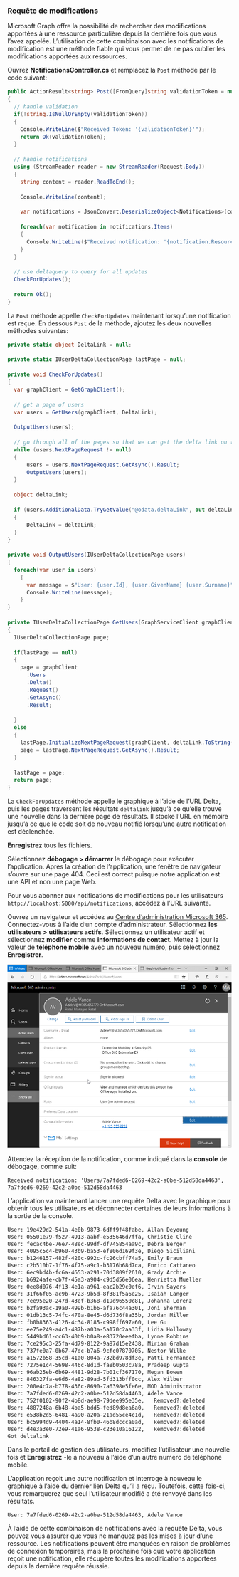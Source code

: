 <!-- markdownlint-disable MD002 MD041 -->

### <a name="query-for-changes"></a>Requête de modifications

Microsoft Graph offre la possibilité de rechercher des modifications apportées à une ressource particulière depuis la dernière fois que vous l’avez appelée. L’utilisation de cette combinaison avec les notifications de modification est une méthode fiable qui vous permet de ne pas oublier les modifications apportées aux ressources.

Ouvrez **NotificationsController.cs** et remplacez la `Post` méthode par le code suivant:

```csharp
public ActionResult<string> Post([FromQuery]string validationToken = null)
{
  // handle validation
  if(!string.IsNullOrEmpty(validationToken))
  {
    Console.WriteLine($"Received Token: '{validationToken}'");
    return Ok(validationToken);
  }

  // handle notifications
  using (StreamReader reader = new StreamReader(Request.Body))
  {
    string content = reader.ReadToEnd();

    Console.WriteLine(content);

    var notifications = JsonConvert.DeserializeObject<Notifications>(content);

    foreach(var notification in notifications.Items)
    {
      Console.WriteLine($"Received notification: '{notification.Resource}', {notification.ResourceData?.Id}");
    }
  }

  // use deltaquery to query for all updates
  CheckForUpdates();

  return Ok();
}
```

La `Post` méthode appelle `CheckForUpdates` maintenant lorsqu’une notification est reçue. En dessous `Post` de la méthode, ajoutez les deux nouvelles méthodes suivantes:

```csharp
private static object DeltaLink = null;

private static IUserDeltaCollectionPage lastPage = null;

private void CheckForUpdates()
{
  var graphClient = GetGraphClient();

  // get a page of users
  var users = GetUsers(graphClient, DeltaLink);

  OutputUsers(users);

  // go through all of the pages so that we can get the delta link on the last page.
  while (users.NextPageRequest != null)
  {
      users = users.NextPageRequest.GetAsync().Result;
      OutputUsers(users);
  }

  object deltaLink;

  if (users.AdditionalData.TryGetValue("@odata.deltaLink", out deltaLink))
  {
      DeltaLink = deltaLink;
  }
}

private void OutputUsers(IUserDeltaCollectionPage users)
{
  foreach(var user in users)
    {
      var message = $"User: {user.Id}, {user.GivenName} {user.Surname}";
      Console.WriteLine(message);
    }
}

private IUserDeltaCollectionPage GetUsers(GraphServiceClient graphClient, object deltaLink)
{
  IUserDeltaCollectionPage page;

  if(lastPage == null)
  {
    page = graphClient
      .Users
      .Delta()
      .Request()
      .GetAsync()
      .Result;

  }
  else
  {
    lastPage.InitializeNextPageRequest(graphClient, deltaLink.ToString());
    page = lastPage.NextPageRequest.GetAsync().Result;
  }

  lastPage = page;
  return page;
}
```

La `CheckForUpdates` méthode appelle le graphique à l’aide de l’URL Delta, puis les pages traversent les résultats `deltalink` jusqu’à ce qu’elle trouve une nouvelle dans la dernière page de résultats. Il stocke l’URL en mémoire jusqu’à ce que le code soit de nouveau notifié lorsqu’une autre notification est déclenchée.

**Enregistrez** tous les fichiers.

Sélectionnez **débogage > démarrer** le débogage pour exécuter l’application. Après la création de l’application, une fenêtre de navigateur s’ouvre sur une page 404. Ceci est correct puisque notre application est une API et non une page Web.

Pour vous abonner aux notifications de modifications pour les utilisateurs `http://localhost:5000/api/notifications`, accédez à l’URL suivante.

Ouvrez un navigateur et accédez au [Centre d’administration Microsoft 365](https://admin.microsoft.com/AdminPortal). Connectez-vous à l’aide d’un compte d’administrateur. Sélectionnez **les utilisateurs > utilisateurs actifs**. Sélectionnez un utilisateur actif et sélectionnez **modifier** comme **informations de contact**. Mettez à jour la valeur de **téléphone mobile** avec un nouveau numéro, puis sélectionnez **Enregistrer**.

![Capture d’écran des détails de l’utilisateur](./images/10.png)

Attendez la réception de la notification, comme indiqué dans la **console** de débogage, comme suit:

```shell
Received notification: 'Users/7a7fded6-0269-42c2-a0be-512d58da4463', 7a7fded6-0269-42c2-a0be-512d58da4463
```

L’application va maintenant lancer une requête Delta avec le graphique pour obtenir tous les utilisateurs et déconnecter certaines de leurs informations à la sortie de la console.

```shell
User: 19e429d2-541a-4e0b-9873-6dff9f48fabe, Allan Deyoung
User: 05501e79-f527-4913-aabf-e535646d7ffa, Christie Cline
User: fecac4be-76e7-48ec-99df-df745854aa9c, Debra Berger
User: 4095c5c4-b960-43b9-ba53-ef806d169f3e, Diego Siciliani
User: b1246157-482f-420c-992c-fc26cbff74a5, Emily Braun
User: c2b510b7-1f76-4f75-a9c1-b3176b68d7ca, Enrico Cattaneo
User: 6ec9bd4b-fc6a-4653-a291-70d3809f2610, Grady Archie
User: b6924afe-cb7f-45a3-a904-c9d5d56e06ea, Henrietta Mueller
User: 0ee8d076-4f13-4e1a-a961-eac2b29c0ef6, Irvin Sayers
User: 31f66f05-ac9b-4723-9b5d-8f381f5a6e25, Isaiah Langer
User: 7ee95e20-247d-43ef-b368-d19d96550c81, Johanna Lorenz
User: b2fa93ac-19a0-499b-b1b6-afa76c44a301, Joni Sherman
User: 01db13c5-74fc-470a-8e45-d6d736f8a35b, Jordan Miller
User: fb0b8363-4126-4c34-8185-c998ff697a60, Lee Gu
User: ee75e249-a4c1-487b-a03a-5a170c2aa33f, Lidia Holloway
User: 5449bd61-cc63-40b9-b0a8-e83720eeefba, Lynne Robbins
User: 7ce295c3-25fa-4d79-8122-9a87d15e2438, Miriam Graham
User: 737fe0a7-0b67-47dc-b7a6-9cfc07870705, Nestor Wilke
User: a1572b58-35cd-41a0-804a-732bd978df3e, Patti Fernandez
User: 7275e1c4-5698-446c-8d1d-fa8b0503c78a, Pradeep Gupta
User: 96ab25eb-6b69-4481-9d28-7b01cf367170, Megan Bowen
User: 846327fa-e6d6-4a82-89ad-5fd313bff0cc, Alex Wilber
User: 200e4c7a-b778-436c-8690-7a6398e5fe6e, MOD Administrator
User: 7a7fded6-0269-42c2-a0be-512d58da4463, Adele Vance
User: 752f0102-90f2-4b8d-ae98-79dee995e35e,   Removed?:deleted
User: 4887248a-6b48-4ba5-bdd5-fed89d8ea6a0,   Removed?:deleted
User: e538b2d5-6481-4a90-a20a-21ad55ce4c1d,   Removed?:deleted
User: bc5994d9-4404-4a14-8fb0-46b8dccca0ad,   Removed?:deleted
User: d4e3a3e0-72e9-41a6-9538-c23e10a16122,   Removed?:deleted
Got deltalink
```

Dans le portail de gestion des utilisateurs, modifiez l’utilisateur une nouvelle fois et **Enregistrez** -le à nouveau à l’aide d’un autre numéro de téléphone mobile.

L’application reçoit une autre notification et interroge à nouveau le graphique à l’aide du dernier lien Delta qu’il a reçu. Toutefois, cette fois-ci, vous remarquerez que seul l’utilisateur modifié a été renvoyé dans les résultats.

```shell
User: 7a7fded6-0269-42c2-a0be-512d58da4463, Adele Vance
```

À l’aide de cette combinaison de notifications avec la requête Delta, vous pouvez vous assurer que vous ne manquez pas les mises à jour d’une ressource. Les notifications peuvent être manquées en raison de problèmes de connexion temporaires, mais la prochaine fois que votre application reçoit une notification, elle récupère toutes les modifications apportées depuis la dernière requête réussie.
